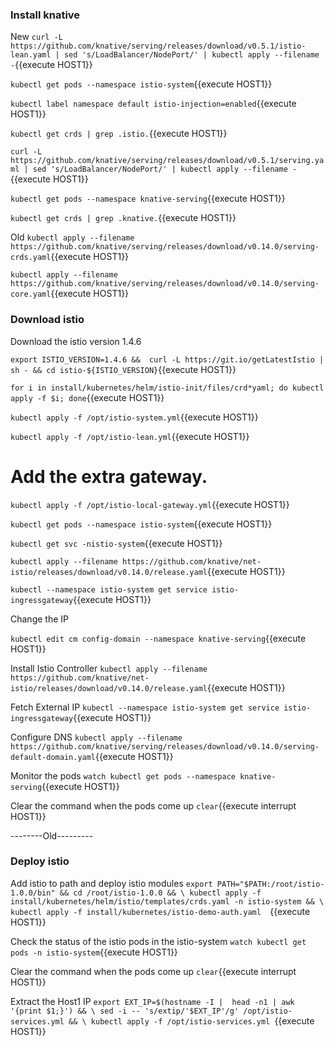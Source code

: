 
### Install knative
New
`curl -L https://github.com/knative/serving/releases/download/v0.5.1/istio-lean.yaml | sed 's/LoadBalancer/NodePort/' | kubectl apply --filename -`{{execute HOST1}}

`kubectl get pods --namespace istio-system`{{execute HOST1}}

`kubectl label namespace default istio-injection=enabled`{{execute HOST1}}

`kubectl get crds | grep .istio.`{{execute HOST1}}

`curl -L https://github.com/knative/serving/releases/download/v0.5.1/serving.yaml | sed 's/LoadBalancer/NodePort/' | kubectl apply --filename -`{{execute HOST1}}

`kubectl get pods --namespace knative-serving`{{execute HOST1}}

`kubectl get crds | grep .knative.`{{execute HOST1}}

Old
`kubectl apply --filename https://github.com/knative/serving/releases/download/v0.14.0/serving-crds.yaml`{{execute HOST1}}


`kubectl apply --filename https://github.com/knative/serving/releases/download/v0.14.0/serving-core.yaml`{{execute HOST1}}

### Download istio

Download the istio version 1.4.6


`export ISTIO_VERSION=1.4.6 && 
curl -L https://git.io/getLatestIstio | sh - && cd istio-${ISTIO_VERSION}`{{execute HOST1}}

`for i in install/kubernetes/helm/istio-init/files/crd*yaml; do kubectl apply -f $i; done`{{execute HOST1}}

`kubectl apply -f /opt/istio-system.yml`{{execute HOST1}}
 
`kubectl apply -f /opt/istio-lean.yml`{{execute HOST1}}

# Add the extra gateway.
`kubectl apply -f /opt/istio-local-gateway.yml`{{execute HOST1}}

`kubectl get pods --namespace istio-system`{{execute HOST1}}

`kubectl get svc -nistio-system`{{execute HOST1}}


`kubectl apply --filename https://github.com/knative/net-istio/releases/download/v0.14.0/release.yaml`{{execute HOST1}}

`kubectl --namespace istio-system get service istio-ingressgateway`{{execute HOST1}}


Change the IP 

`kubectl edit cm config-domain --namespace knative-serving`{{execute HOST1}}

Install Istio Controller
`kubectl apply --filename https://github.com/knative/net-istio/releases/download/v0.14.0/release.yaml`{{execute HOST1}}

Fetch External IP
`kubectl --namespace istio-system get service istio-ingressgateway`{{execute HOST1}}

Configure DNS
`kubectl apply --filename https://github.com/knative/serving/releases/download/v0.14.0/serving-default-domain.yaml`{{execute HOST1}}

Monitor the pods
`watch kubectl get pods --namespace knative-serving`{{execute HOST1}}

Clear the command when the pods come up
`clear`{{execute interrupt HOST1}}

--------Old---------
### Deploy istio 
Add istio to path and deploy istio modules
`export PATH="$PATH:/root/istio-1.0.0/bin" && cd /root/istio-1.0.0 && \
 kubectl apply -f install/kubernetes/helm/istio/templates/crds.yaml -n istio-system && \
 kubectl apply -f install/kubernetes/istio-demo-auth.yaml  `{{execute HOST1}}


Check the status of the istio pods in the istio-system
`watch kubectl get pods -n istio-system`{{execute HOST1}}

Clear the command when the pods come up
`clear`{{execute interrupt HOST1}}

Extract the Host1 IP
`export EXT_IP=$(hostname -I |  head -n1 | awk '{print $1;}') && \
  sed -i -- 's/extip/'$EXT_IP'/g' /opt/istio-services.yml && \
  kubectl apply -f /opt/istio-services.yml `{{execute HOST1}}

